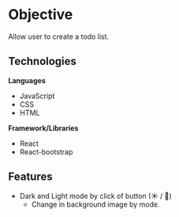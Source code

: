 # Objective

Allow user to create a todo list.

## Technologies

**Languages**
- JavaScript
- CSS
- HTML

**Framework/Libraries**
- React
- React-bootstrap


## Features

- Dark and Light mode by click of button (<span>&#9728;</span> / <span>&#x1F319;</span>)
    - Change in background image by mode.